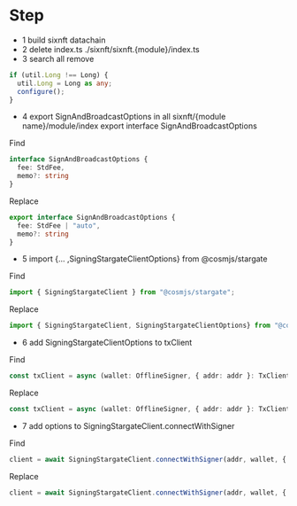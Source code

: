 # Step

- 1 build sixnft datachain
- 2 delete index.ts ./sixnft/sixnft.{module}/index.ts
- 3 search all remove

```typescript
if (util.Long !== Long) {
  util.Long = Long as any;
  configure();
}
```

- 4 export SignAndBroadcastOptions in all sixnft/{module name}/module/index
export interface SignAndBroadcastOptions

Find

```typescript
interface SignAndBroadcastOptions {
  fee: StdFee,
  memo?: string
}
```

Replace

```typescript
export interface SignAndBroadcastOptions {
  fee: StdFee | "auto",
  memo?: string
}
```

- 5 import {... ,SigningStargateClientOptions} from @cosmjs/stargate

Find

```typescript
import { SigningStargateClient } from "@cosmjs/stargate";
```

Replace

```typescript
import { SigningStargateClient, SigningStargateClientOptions} from "@cosmjs/stargate";
```

- 6 add SigningStargateClientOptions to txClient

Find

```typescript
const txClient = async (wallet: OfflineSigner, { addr: addr }: TxClientOptions = { addr: "http://localhost:26657" }) => {
```

Replace

```typescript
const txClient = async (wallet: OfflineSigner, { addr: addr }: TxClientOptions = { addr: "http://localhost:26657" }, options?: SigningStargateClientOptions) => {
```

- 7 add options to SigningStargateClient.connectWithSigner

Find

```typescript
client = await SigningStargateClient.connectWithSigner(addr, wallet, { registry });
```

Replace

```typescript
client = await SigningStargateClient.connectWithSigner(addr, wallet, { registry, ...options});
```
